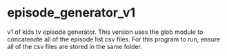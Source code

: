 # episode_generator_v1

v1 of kids tv episode generator. This version uses the glob module to concatenate all of the episode list csv files. For this program to run, ensure all of the csv files are stored in the same folder.
